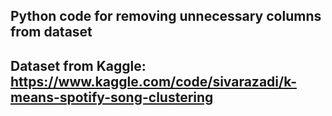 ## Python code for removing unnecessary columns from dataset

## Dataset from Kaggle: https://www.kaggle.com/code/sivarazadi/k-means-spotify-song-clustering